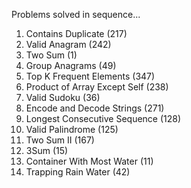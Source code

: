 Problems solved in sequence...

1. Contains Duplicate (217)
2. Valid Anagram (242)
3. Two Sum (1)
4. Group Anagrams (49)
5. Top K Frequent Elements (347)
6. Product of Array Except Self (238)
7. Valid Sudoku (36)
8. Encode and Decode Strings (271)
9. Longest Consecutive Sequence (128)
10. Valid Palindrome (125)
11. Two Sum II (167)
12. 3Sum (15)
13. Container With Most Water (11)
14. Trapping Rain Water (42)
